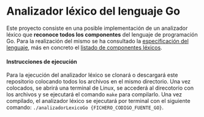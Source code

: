 # Analizador léxico del lenguaje Go

Este proyecto consiste en una posible implementación de un analizador léxico que **reconoce todos los componentes** del lenguaje de programación Go. Para la realización del mismo se ha consultado la [especificación del lenguaje](https://go.dev/ref/spec), más en concreto el [listado de componentes léxicos](https://go.dev/ref/spec#Lexical_elements).

#### Instrucciones de ejecución
Para la ejecución del analizador léxico se clonará o descargará este repositorio colocando todos los archivos en el mismo directorio. Una vez colocados, se abrirá una terminal de Linux, se accederá al direcotorio con los archivos y se ejecutará el comando `make` para compilarlo. Una vez compilado, el analizador léxico se ejecutará por terminal con el siguiente comando: `./analizadorLexicoGo {FICHERO_CODIGO_FUENTE_GO}`.
